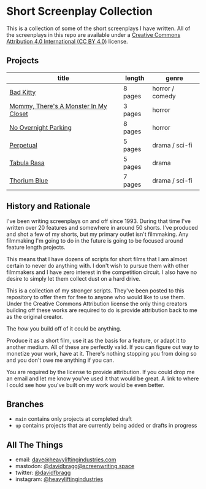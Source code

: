 # Short Screenplay Collection

This is a collection of some of the short screenplays I have written. All of the screenplays in this repo are available under a [Creative Commons Attribution 4.0 International (CC BY 4.0)](https://creativecommons.org/licenses/by/4.0/) license.

## Projects

| title |  length | genre |
| --- | --- | ---- |
| [Bad Kitty](./bad_kitty/README.md)| 8 pages | horror / comedy |
| [Mommy, There's A Monster In My Closet](./mommy_monster/README.md) | 3 pages | horror  |
| [No Overnight Parking](./no_overnight_parking/README.md) | 8 pages | horror |
| [Perpetual](./perpetual/README.md) | 5 pages | drama / sci-fi |
| [Tabula Rasa](./tabula_rasa/README.md) | 5 pages | drama |
| [Thorium Blue](./thorium_blue/README.md) | 7 pages | drama / sci-fi |

## History and Rationale

I've been writing screenplays on and off since 1993. During that time I've written over 20 features and somewhere in around 50 shorts. I've produced and shot a few of my shorts, but my primary outlet isn't filmmaking. Any filmmaking I'm going to do in the future is going to be focused around feature length projects.

This means that I have dozens of scripts for short films that I am almost certain to never do anything with. I don't wish to pursue them with other filmmakers and I have zero interest in the competition circuit. I also have no desire to simply let them collect dust on a hard drive.

This is a collection of my stronger scripts. They've been posted to this repository to offer them for free to anyone who would like to use them. Under the Creative Commons Attribution license the only thing creators building off these works are required to do is provide attribution back to me as the original creator.

The _how_ you build off of it could be anything.

Produce it as a short film, use it as the basis for a feature, or adapt it to another medium. All of these are perfectly valid. If you can figure out way to monetize your work, have at it. There's nothing stopping you from doing so and you don't owe me anything if you can.

You are required by the license to provide attribution. If you could drop me an email and let me know you've used it that would be great. A link to where I could see how you've built on my work would be even better.

## Branches

* `main` contains only projects at completed draft
* `up` contains projects that are currently being added or drafts in progress

## All The Things

* email: dave@heavyliftingindustries.com
* mastodon: [@davidbragg@screenwriting.space](https://screenwriting.com/@davidbragg)
* twitter: [@davidfbragg](https://www.twitter.com/davidfbragg)
* instagram: [@heavyliftingindustries](https://www.instagram.com/heavyliftingindustries)
